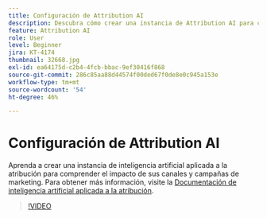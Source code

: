 ```yaml
---
title: Configuración de Attribution AI
description: Descubra cómo crear una instancia de Attribution AI para comprender el impacto de sus canales y campañas de marketing.
feature: Attribution AI
role: User
level: Beginner
jira: KT-4174
thumbnail: 32668.jpg
exl-id: ea64175d-c2b4-4fcb-bbac-9ef30416f868
source-git-commit: 286c85aa88d44574f00ded67f0de8e0c945a153e
workflow-type: tm+mt
source-wordcount: '54'
ht-degree: 46%

---
```


# Configuración de Attribution AI

Aprenda a crear una instancia de inteligencia artificial aplicada a la atribución para comprender el impacto de sus canales y campañas de marketing. Para obtener más información, visite la [Documentación de inteligencia artificial aplicada a la atribución](https://experienceleague.adobe.com/docs/experience-platform/intelligent-services/attribution-ai/overview.html?lang=es).

>[!VIDEO](https://video.tv.adobe.com/v/32668?learn=on&enablevpops)
